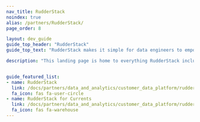 ```yaml
---
nav_title: RudderStack
noindex: true
alias: /partners/RudderStack/
page_order: 8

layout: dev_guide
guide_top_header: "RudderStack"
guide_top_text: "RudderStack makes it simple for data engineers to empower every part of their organization with rich customer data. With RudderStack you can turn your own data warehouse into fully-featured customer data without having to worry about plumbing the pipeline, security, or sudden spikes in cost due to volume. Supercharge marketing, sales, and product teams by sending data to every type of tool, from email to product analytics."

description: "This landing page is home to everything RudderStack including how to integrate RudderStack and RudderStack for Currents."


guide_featured_list:
- name: RudderStack
  link: /docs/partners/data_and_analytics/customer_data_platform/rudderstack/rudderstack
  fa_icon: fas fa-user-circle
- name: RudderStack for Currents
  link: /docs/partners/data_and_analytics/customer_data_platform/rudderstack/rudderstack_for_currents/
  fa_icon: fas fa-warehouse
---
```


<br> 